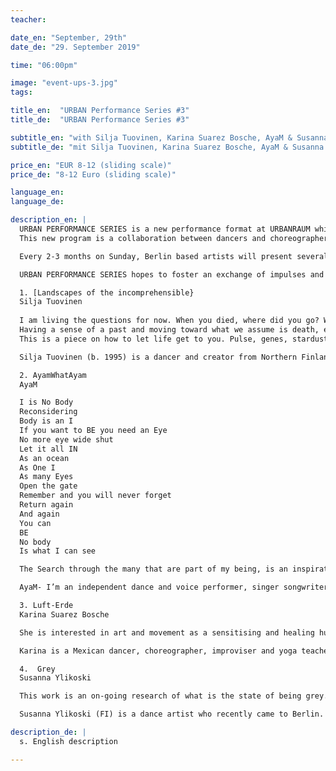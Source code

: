 ```yaml
---
teacher:

date_en: "September, 29th"
date_de: "29. September 2019"

time: "06:00pm"

image: "event-ups-3.jpg"
tags:

title_en:  "URBAN Performance Series #3"
title_de:  "URBAN Performance Series #3"

subtitle_en: "with Silja Tuovinen, Karina Suarez Bosche, AyaM & Susanna Ylikoski"
subtitle_de: "mit Silja Tuovinen, Karina Suarez Bosche, AyaM & Susanna Ylikoski"

price_en: "EUR 8-12 (sliding scale)"
price_de: "8-12 Euro (sliding scale)"

language_en:
language_de:

description_en: |  
  URBAN PERFORMANCE SERIES is a new performance format at URBANRAUM which started in March 2019.  
  This new program is a collaboration between dancers and choreographers Jenny Ocampo, Annukka Hirvonen and URBANRAUM.  

  Every 2-3 months on Sunday, Berlin based artists will present several short performances (about 20 minutes each). The performances will be staged with minimal technical support, to allow the audience to fully experience their simplicity and rawness. The goal is to provide a new platform for improvisation as the medium and method to actively reflect on different topics through performance. This series is open to artists who work with improvisation and living it on stage as well.  

  URBAN PERFORMANCE SERIES hopes to foster an exchange of impulses and new perspectives between artists and audience.  

  1. [Landscapes of the incomprehensible}    
  Silja Tuovinen  
 
  I am living the questions for now. When you died, where did you go? Where can we still meet to smile at each other?  
  Having a sense of a past and moving toward what we assume is death, enjoying the ride. Archiving in order to let live, archiving in order to let go.  
  This is a piece on how to let life get to you. Pulse, genes, stardust, headrush <<<  

  Silja Tuovinen (b. 1995) is a dancer and creator from Northern Finland based in Berlin. Currently her interests lie in dealing with “the beyond” through body and dance. Silja holds a degree in Peace and Conflict Studies and incorporates thought patterns deriving from her education also in her artistic creations.  

  2. AyamWhatAyam  
  AyaM  

  I is No Body  
  Reconsidering  
  Body is an I  
  If you want to BE you need an Eye  
  No more eye wide shut  
  Let it all IN  
  As an ocean     
  As One I  
  As many Eyes  
  Open the gate  
  Remember and you will never forget   
  Return again    
  And again   
  You can   
  BE  
  No body   
  Is what I can see  

  The Search through the many that are part of my being, is an inspiration to let the moment unfold through one body. In playfulness and curiosity Through Body-Voice-Sound, I am what the moment wants me to be...  

  AyaM- I’m an independent dance and voice performer, singer songwriter, choreographer, space holder and teacher, based in Berlin. My work is characterized by the encounter between voice sound and movement in performance and healing practises. Since 2013 I’m researching, developing, teaching and creating my own work in This field, and i developed classes and workshops "Attentive Bodies" - Practice for the sonic Body that i teach in Dock11 and Urban Raum.  

  3. Luft-Erde  
  Karina Suarez Bosche  

  She is interested in art and movement as a sensitising and healing human process. This means for her that in order to create, a consciousness of social-political reality is needed to produce art that can expand awareness in society. In her performative work, she is concerned in providing the public an equal footing on its perception, developing new audiences configurations "at eye level".  

  Karina is a Mexican dancer, choreographer, improviser and yoga teacher with German roots. She received a Master´s degree in Choreography at the Hochschulübergreifendes Zentrum Tanz Berlin (2014). Since 2015 she co-direct the Platform PARAR / Immersive Performance Art touring in Taiwan, China, Norway, Mexico and Germany. She teaches worldwide Workshops like: MIRAR Laboratory, Presence and Improvisation through Somatic Principles and Creative Movement through Yoga.  

  4.  Grey  
  Susanna Ylikoski  

  This work is an on-going research of what is the state of being grey. It is unfinished, untamed and doesn’t have a place yet.  

  Susanna Ylikoski (FI) is a dance artist who recently came to Berlin. She started with improvisation and later studied in Salzburg Experimental Academy of Dance, SEAD, to deepen her technical understanding in the mechanics of the body. Recently, she has started to create her own work. She is interested in subtleties and that which often goes un-noticed. 

description_de: |
  s. English description

---
```


